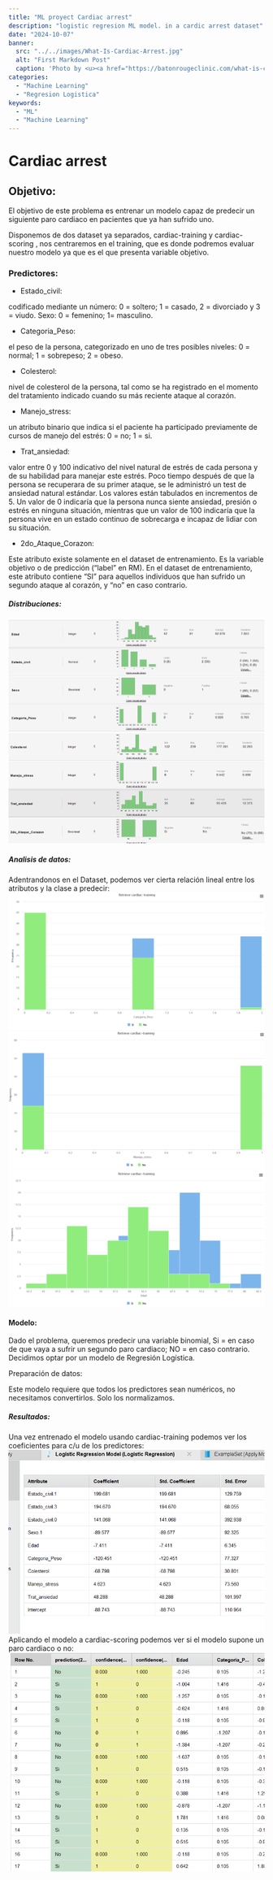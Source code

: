 ```yaml
---
title: "ML proyect Cardiac arrest"
description: "logistic regresion ML model. in a cardic arrest dataset"
date: "2024-10-07"
banner:
  src: "../../images/What-Is-Cardiac-Arrest.jpg"
  alt: "First Markdown Post"
  caption: 'Photo by <u><a href="https://batonrougeclinic.com/what-is-cardiac-arrest/">https://batonrougeclinic.com/what-is-cardiac-arrest/</a></u>'
categories:
  - "Machine Learning"
  - "Regresion Logistica"
keywords:
  - "ML"
  - "Machine Learning"
---
```


# Cardiac arrest

## Objetivo:

El objetivo de este problema es entrenar un modelo capaz de predecir un siguiente paro cardiaco en pacientes que ya han sufrido uno.

Disponemos de dos dataset ya separados, cardiac-training y cardiac-scoring , nos centraremos en el training, que es donde podremos evaluar nuestro modelo ya que es el que presenta variable objetivo.

### Predictores:

- Estado_civil:

codificado mediante un número: 0 = soltero; 1 = casado, 2 = divorciado y 3 = viudo. Sexo: 0 = femenino; 1= masculino.

- Categoria_Peso:

el peso de la persona, categorizado en uno de tres posibles niveles: 0 = normal; 1 = sobrepeso; 2 = obeso.

- Colesterol:

nivel de colesterol de la persona, tal como se ha registrado en el momento del tratamiento indicado cuando su más reciente ataque al corazón.

- Manejo_stress:

un atributo binario que indica si el paciente ha participado previamente de cursos de manejo del estrés: 0 = no; 1 = si.

- Trat_ansiedad:

valor entre 0 y 100 indicativo del nivel natural de estrés de cada persona y de su habilidad para manejar este estrés. Poco tiempo después de que la persona se recuperara de su primer ataque, se le administró un test de ansiedad natural estándar. Los valores están tabulados en incrementos de 5. Un valor de 0 indicaría que la persona nunca siente ansiedad, presión o estrés en ninguna situación, mientras que un valor de 100 indicaría que la persona vive en un estado continuo de sobrecarga e incapaz de lidiar con su situación.

- 2do_Ataque_Corazon:

Este atributo existe solamente en el dataset de entrenamiento. Es la variable objetivo o de predicción (“label” en RM). En el dataset de entrenamiento, este atributo contiene “SI” para aquellos individuos que han sufrido un segundo ataque al corazón, y “no” en caso contrario.


##### Distribuciones:
![Texto alternativo](distr1.png "Distribuciones")
![Texto alternativo](distr2.png "Distribuciones")

##### Analisis de datos:
Adentrandonos en el Dataset, podemos ver cierta relación lineal entre los atributos y la clase a predecir:
![Texto alternativo](peso-2do.png "Distribuciones")
![Texto alternativo](manejostres-2doA.png "Distribuciones")
![Texto alternativo](edad-2doA.png "Distribuciones")

#### Modelo:

Dado el problema, queremos predecir una variable binomial, Si = en caso de que vaya a sufrir un segundo paro cardiaco; NO = en caso contrario. Decidimos optar por un modelo de Regresión Logística.

Preparación de datos:

Este modelo requiere que todos los predictores sean numéricos, no necesitamos convertirlos. Solo los normalizamos.

##### Resultados:

Una vez entrenado el modelo usando cardiac-training podemos ver los coeficientes para c/u de los predictores:
![Texto alternativo](coeficientes.png "coeficientes")
Aplicando el modelo a cardiac-scoring podemos ver si el modelo supone un paro cardiaco o no:
![Texto alternativo](./predicciones.png "predicciones")
